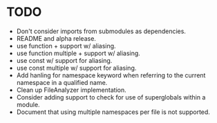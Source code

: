 # TODO

- Don't consider imports from submodules as dependencies.
- README and alpha release.
- use function + support w/ aliasing.
- use function multiple + support w/ aliasing.
- use const w/ support for aliasing.
- use const multiple w/ support for aliasing.
- Add hanling for namespace keyword when referring to the current namespace in a qualified name.
- Clean up FileAnalyzer implementation.
- Consider adding support to check for use of superglobals within a module.
- Document that using multiple namespaces per file is not supported.